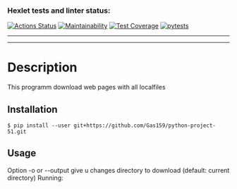 ### Hexlet tests and linter status:
[![Actions Status](https://github.com/Gas159/python-project-51/workflows/hexlet-check/badge.svg)](https://github.com/Gas159/python-project-51/actions)
[![Maintainability](https://api.codeclimate.com/v1/badges/27e032c98ef8b7a63ef7/maintainability)](https://codeclimate.com/github/Gas159/python-project-51/maintainability)
[![Test Coverage](https://api.codeclimate.com/v1/badges/27e032c98ef8b7a63ef7/test_coverage)](https://codeclimate.com/github/Gas159/python-project-51/test_coverage)
[![pytests](https://github.com/Gas159/python-project-51/actions/workflows/tezt.yml/badge.svg?branch=main)](https://github.com/Gas159/python-project-51/actions/workflows/tezt.yml)

<hr> <hr/>
<h1> Description </h1>
<p> This programm download web pages with all localfiles</p>

## Installation
```
$ pip install --user git+https://github.com/Gas159/python-project-51.git
```

## Usage
Option -o or --output give u changes directory to download (default: current directory)
Running:
```$ page_loader  'http://some.adress.com/' 
```